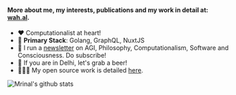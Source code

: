 #### More about me, my interests, publications and my work in detail at: [wah.al](https://wah.al).


- ❤️ Computationalist at heart!
- 🧰 **Primary Stack**: Golang, GraphQL, NuxtJS
- 📰 I run a [newsletter](https://wahal.substack.com) on AGI, Philosophy, Computationalism, Software and Consciousness. Do subscribe!
- 🍺 If you are in Delhi, let's grab a beer!
- 🧑‍🤝‍🧑 My open source work is detailed [here](https://wah.al/contributions).

![Mrinal's github stats](https://github-readme-stats.vercel.app/api?username=mrinalwahal&show_icons=true&theme=dark&count_private=true&hide_border=true&hide_title=true)
